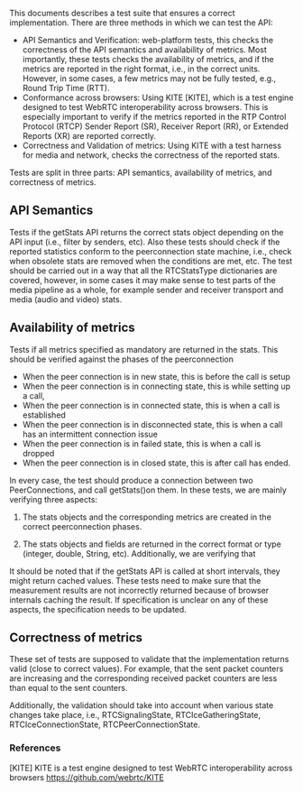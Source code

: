 
This documents describes a test suite that ensures a correct implementation. There are three methods in which we can test the API:
+ API Semantics and Verification: web-platform tests, this checks the correctness of the API semantics and availability of metrics. Most importantly, these tests checks the availability of metrics, and if the metrics are reported in the right format, i.e., in the correct units. However, in some cases, a few metrics may not be fully tested, e.g., Round Trip Time (RTT).
+ Conformance across browsers: Using KITE [KITE], which is a test engine designed to test WebRTC interoperability across browsers. This is especially important to verify if the metrics reported in the RTP Control Protocol (RTCP) Sender Report (SR), Receiver Report (RR), or Extended Reports (XR) are reported correctly. 
+ Correctness and Validation of metrics: Using KITE with a test harness for media and network, checks the correctness of the reported stats.

Tests are split in three parts: API semantics, availability of metrics, and correctness of metrics.

## API Semantics

Tests if the getStats API returns the correct stats object depending on the API input (i.e., filter by senders, etc). Also these tests should check if the reported statistics conform to the peerconnection state machine, i.e., check when obsolete stats are removed when the conditions are met, etc. The test should be carried out in a way that all the RTCStatsType dictionaries are covered, however, in some cases it may make sense to test parts of the media pipeline as a whole, for example sender and receiver transport and media (audio and video) stats.

## Availability of metrics

Tests if all metrics specified as mandatory are returned in the stats. This should be verified against the phases of the peerconnection 

+ When the peer connection is in new state, this is before the call is setup
+ When the peer connection is in connecting state, this is while setting up a call, 
+ When the peer connection is in connected state, this is when a call is established 
+ When the peer connection is in disconnected state, this is when a call has an intermittent connection issue
+ When the peer connection is in failed state, this is when a call is dropped 
+ When the peer connection is in closed state, this is after call has ended.

In every case, the test should produce a connection between two PeerConnections, and call getStats()on them. In these tests, we are mainly verifying three aspects:

1. The stats objects and the corresponding metrics are created in the correct peerconnection phases. 

2. The stats objects and fields are returned in the correct format or type (integer, double, String, etc). Additionally, we are verifying that 

It should be noted that if the getStats API is called at short intervals, they might return cached values. These tests need to make sure that the measurement results are not incorrectly returned because of browser internals caching the result. If specification is unclear on any of these aspects, the specification needs to be updated.

## Correctness of metrics
These set of tests are supposed to validate that the implementation returns valid (close to correct values). For example, that the sent packet counters are increasing and the corresponding received packet counters are less than equal to the sent counters.

Additionally, the validation should take into account when various state changes take place, i.e.,  RTCSignalingState, RTCIceGatheringState, RTCIceConnectionState, RTCPeerConnectionState.


### References
[KITE] KITE is a test engine designed to test WebRTC interoperability across browsers https://github.com/webrtc/KITE
